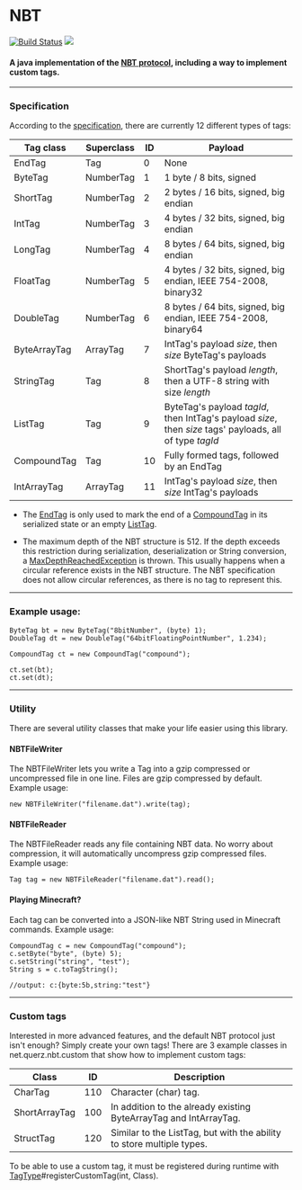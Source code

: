 # NBT
[![Build Status](https://travis-ci.org/Querz/NBT.svg?branch=master)](https://travis-ci.org/Querz/NBT) [![](https://jitpack.io/v/Querz/NBT.svg)](https://jitpack.io/#Querz/NBT)
#### A java implementation of the [NBT protocol](http://minecraft.gamepedia.com/NBT_format), including a way to implement custom tags.
---
### Specification
According to the [specification](http://minecraft.gamepedia.com/NBT_format), there are currently 12 different types of tags:

| Tag class    | Superclass | ID | Payload |
| ---------    | ---------- | -- | ----------- |
| EndTag       | Tag        | 0  | None |
| ByteTag      | NumberTag  | 1  | 1 byte / 8 bits, signed |
| ShortTag     | NumberTag  | 2  | 2 bytes / 16 bits, signed, big endian |
| IntTag       | NumberTag  | 3  | 4 bytes / 32 bits, signed, big endian |
| LongTag      | NumberTag  | 4  | 8 bytes / 64 bits, signed, big endian |
| FloatTag     | NumberTag  | 5  | 4 bytes / 32 bits, signed, big endian, IEEE 754-2008, binary32 |
| DoubleTag    | NumberTag  | 6  | 8 bytes / 64 bits, signed, big endian, IEEE 754-2008, binary64 |
| ByteArrayTag | ArrayTag   | 7  | IntTag's payload *size*, then *size* ByteTag's payloads |
| StringTag    | Tag        | 8  | ShortTag's payload *length*, then a UTF-8 string with size *length* |
| ListTag      | Tag        | 9  | ByteTag's payload *tagId*, then IntTag's payload *size*, then *size* tags' payloads, all of type *tagId* |
| CompoundTag  | Tag        | 10 | Fully formed tags, followed by an EndTag |
| IntArrayTag  | ArrayTag   | 11 | IntTag's payload *size*, then *size* IntTag's payloads |

* The [EndTag](https://github.com/Querz/NBT/blob/master/src/main/java/net/querz/nbt/EndTag.java) is only used to mark the end of a [CompoundTag](https://github.com/Querz/NBT/blob/master/src/main/java/net/querz/nbt/CompoundTag.java) in its serialized state or an empty [ListTag](https://github.com/Querz/NBT/blob/master/src/main/java/net/querz/nbt/ListTag.java).

* The maximum depth of the NBT structure is 512. If the depth exceeds this restriction during serialization, deserialization or String conversion, a [MaxDepthReachedException](https://github.com/Querz/NBT/blob/master/src/main/java/net/querz/nbt/MaxDepthReachedException.java) is thrown. This usually happens when a circular reference exists in the NBT structure. The NBT specification does not allow circular references, as there is no tag to represent this.

---
### Example usage:
```
ByteTag bt = new ByteTag("8bitNumber", (byte) 1);
DoubleTag dt = new DoubleTag("64bitFloatingPointNumber", 1.234);

CompoundTag ct = new CompoundTag("compound");

ct.set(bt);
ct.set(dt);
```
---
### Utility
There are several utility classes that make your life easier using this library.
#### NBTFileWriter
The NBTFileWriter lets you write a Tag into a gzip compressed or uncompressed file in one line. Files are gzip compressed by default.
Example usage:
```
new NBTFileWriter("filename.dat").write(tag);
```
#### NBTFileReader
The NBTFileReader reads any file containing NBT data. No worry about compression, it will automatically uncompress gzip compressed files.
Example usage:
```
Tag tag = new NBTFileReader("filename.dat").read();
```
#### Playing Minecraft?
Each tag can be converted into a JSON-like NBT String used in Minecraft commands.
Example usage:
```
CompoundTag c = new CompoundTag("compound");
c.setByte("byte", (byte) 5);
c.setString("string", "test");
String s = c.toTagString();

//output: c:{byte:5b,string:"test"}
```
---
### Custom tags
Interested in more advanced features, and the default NBT protocol just isn't enough? Simply create your own tags!
There are 3 example classes in net.querz.nbt.custom that show how to implement custom tags:

| Class         | ID  | Description |
| ------------- | :-: | ----------- |
| CharTag       | 110 | Character (char) tag. |
| ShortArrayTag | 100 | In addition to the already existing ByteArrayTag and IntArrayTag. |
| StructTag     | 120 | Similar to the ListTag, but with the ability to store multiple types. |

To be able to use a custom tag, it must be registered during runtime with [TagType](https://github.com/Querz/NBT/blob/master/src/main/java/net/querz/nbt/TagType.java)#registerCustomTag(int, Class).
